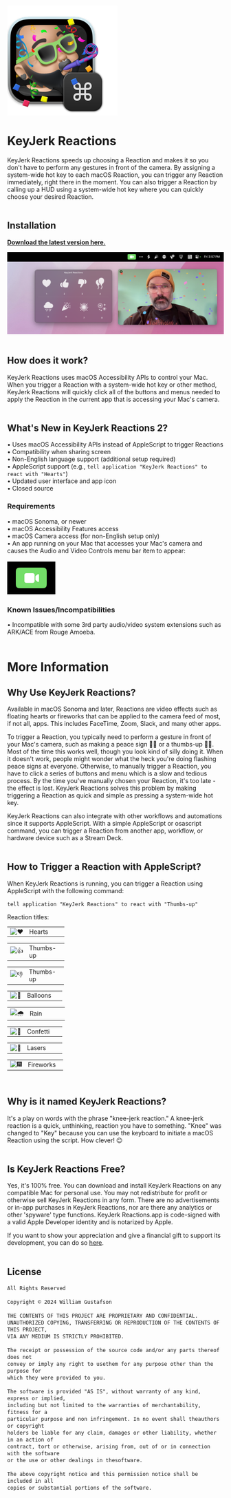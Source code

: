 ![alt text](https://raw.githubusercontent.com/x74353/KeyJerk-Reactions/main/images/KeyJerk-Reactions-App-Icon.png)

# KeyJerk Reactions
KeyJerk Reactions speeds up choosing a Reaction and makes it so you don't have to perform any gestures in front of the camera. By assigning a system-wide hot key to each macOS Reaction, you can trigger any Reaction immediately, right there in the moment. You can also trigger a Reaction by calling up a HUD using a system-wide hot key where you can quickly choose your desired Reaction. 
<BR><BR>

## Installation
**[Download the latest version here.](https://github.com/x74353/KeyJerk-Reactions/raw/main/DMG/KeyJerk%20Reactions.dmg)**

![alt text](https://raw.githubusercontent.com/x74353/KeyJerk-Reactions/main/images/KeyJerkReactions_Prompt.png)
<BR><BR>

## How does it work?
KeyJerk Reactions uses macOS Accessibility APIs to control your Mac. When you trigger a Reaction with a system-wide hot key or other method, KeyJerk Reactions will quickly click all of the buttons and menus needed to apply the Reaction in the current app that is accessing your Mac's camera.
<BR><BR>

## What's New in KeyJerk Reactions 2?
• Uses macOS Accessibility APIs instead of AppleScript to trigger Reactions<BR>
• Compatibility when sharing screen<BR>
• Non-English language support (additional setup required)<BR>
• AppleScript support (e.g., ```tell application "KeyJerk Reactions" to react with "Hearts"```)<BR>
• Updated user interface and app icon<BR>
• Closed source<BR>

### Requirements 
• macOS Sonoma, or newer<BR>
• macOS Accessibility Features access<BR>
• macOS Camera access (for non-English setup only)<BR>
• An app running on your Mac that accesses your Mac's camera and causes the Audio and Video Controls menu bar item to appear:<BR><BR>
![alt text](https://raw.githubusercontent.com/x74353/KeyJerk-Reactions/main/images/VideoMenuBarIcon.png)

### Known Issues/Incompatibilities
• Incompatible with some 3rd party audio/video system extensions such as ARK/ACE from Rouge Amoeba.
<BR><BR>

# More Information

## Why Use KeyJerk Reactions?
Available in macOS Sonoma and later, Reactions are video effects such as floating hearts or fireworks that can be applied to the camera feed of most, if not all, apps. This includes FaceTime, Zoom, Slack, and many other apps. 

To trigger a Reaction, you typically need to perform a gesture in front of your Mac's camera, such as making a peace sign ✌🏼 or a thumbs-up 👍🏼. Most of the time this works well, though you look kind of silly doing it. When it doesn't work, people might wonder what the heck you're doing flashing peace signs at everyone. Otherwise, to manually trigger a Reaction, you have to click a series of buttons and menu which is a slow and tedious process. By the time you've manually chosen your Reaction, it's too late - the effect is lost. KeyJerk Reactions solves this problem by making triggering a Reaction as quick and simple as pressing a system-wide hot key.

KeyJerk Reactions can also integrate with other workflows and automations since it supports AppleScript. With a simple AppleScript or osascript command, you can trigger a Reaction from another app, workflow, or hardware device such as a Stream Deck.
<BR><BR>

## How to Trigger a Reaction with AppleScript?
When KeyJerk Reactions is running, you can trigger a Reaction using AppleScript with the following command:
```
tell application "KeyJerk Reactions" to react with "Thumbs-up"
```
Reaction titles:

<table>
	<tr>
		<td valign="middle"><img src="https://fonts.gstatic.com/s/e/notoemoji/latest/2764_fe0f/512.gif" alt="❤️" width="32" /></td>
		<td valign="middle" style="width: 75px;">Hearts</td>
	</tr>
</table>

<table>
	<tr>
		<td valign="middle"><img src="https://fonts.gstatic.com/s/e/notoemoji/latest/1f44d_1f3fc/512.gif" alt="👍" width="32" /></td>
		<td valign="middle" style="width: 75px;">Thumbs-up</td>
	</tr>
</table>

<table>
	<tr>
		<td valign="middle"><img src="https://fonts.gstatic.com/s/e/notoemoji/latest/1f44e_1f3fc/512.gif" alt="👎" width="32" /></td>
		<td valign="middle" style="width: 75px;">Thumbs-up</td>
	</tr>
</table>

<table>
	<tr>
		<td valign="middle"><img src="https://fonts.gstatic.com/s/e/notoemoji/latest/1f388/512.gif" alt="🎈" width="32" /></td>
		<td valign="middle" style="width: 75px;">Balloons</td>
	</tr>
</table>

<table>
	<tr>
		<td valign="middle"><img src="https://fonts.gstatic.com/s/e/notoemoji/latest/1f327_fe0f/512.gif" alt="🌧" width="32" /></td>
		<td valign="middle" style="width: 75px;">Rain</td>
	</tr>
</table>

<table>
	<tr>
		<td valign="middle"><img src="https://fonts.gstatic.com/s/e/notoemoji/latest/1f389/512.gif" alt="🎉" width="32" /></td>
		<td valign="middle" style="width: 75px;">Confetti</td>
	</tr>
</table>

  <table>
	  <tr>
		  <td valign="middle"><img src="https://fonts.gstatic.com/s/e/notoemoji/latest/1f6a8/512.gif" alt="🚨" width="32" /></td>
		  <td valign="middle" style="width: 75px;">Lasers</td>
	  </tr>
  </table>

  <table>
		<tr>
			<td valign="middle"><img src="https://fonts.gstatic.com/s/e/notoemoji/latest/1f386/512.gif" alt="🎆" width="32" /></td>
			<td valign="middle" style="width: 75px;">Fireworks</td>
		</tr>
	</table>
<BR>
	
## Why is it named KeyJerk Reactions?
It's a play on words with the phrase "knee-jerk reaction." A knee-jerk reaction is a quick, unthinking, reaction you have to something. "Knee" was changed to "Key" because you can use the keyboard to initiate a macOS Reaction using the script. How clever! 😉
<BR><BR>

## Is KeyJerk Reactions Free?
Yes, it's 100% free. You can download and install KeyJerk Reactions on any compatible Mac for personal use. You may not redistribute for profit or otherwise sell KeyJerk Reactions in any form. There are no advertisements or in-app purchases in KeyJerk Reactions, nor are there any analytics or other 'spyware' type functions. KeyJerk Reactions.app is code-signed with a valid Apple Developer identity and is notarized by Apple.

If you want to show your appreciation and give a financial gift to support its development, you can do so [here](http://buymeacoffee.com/x74353).
<BR><BR>

## License
```
All Rights Reserved

Copyright © 2024 William Gustafson

THE CONTENTS OF THIS PROJECT ARE PROPRIETARY AND CONFIDENTIAL.
UNAUTHORIZED COPYING, TRANSFERRING OR REPRODUCTION OF THE CONTENTS OF THIS PROJECT,
VIA ANY MEDIUM IS STRICTLY PROHIBITED.

The receipt or possession of the source code and/or any parts thereof does not
convey or imply any right to usethem for any purpose other than the purpose for
which they were provided to you.

The software is provided "AS IS", without warranty of any kind, express or implied,
including but not limited to the warranties of merchantability, fitness for a
particular purpose and non infringement. In no event shall theauthors or copyright
holders be liable for any claim, damages or other liability, whether in an action of
contract, tort or otherwise, arising from, out of or in connection with the software
or the use or other dealings in thesoftware.

The above copyright notice and this permission notice shall be included in all
copies or substantial portions of the software.
```
